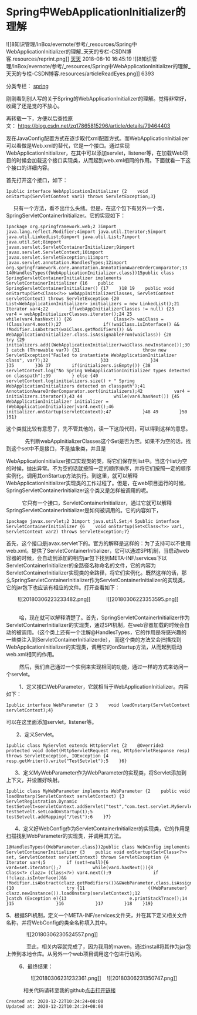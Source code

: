 
# Spring中WebApplicationInitializer的理解

![[8知识管理/InBox/evernote/参考/_resources/Spring中WebApplicationInitializer的理解_天天的专栏-CSDN博客.resources/reprint.png]]
[天天](https://blog.csdn.net/tiantiandjava) 2018-08-10 16:45:19 ![[8知识管理/InBox/evernote/参考/_resources/Spring中WebApplicationInitializer的理解_天天的专栏-CSDN博客.resources/articleReadEyes.png]] 6393  

		
分类专栏： [spring](https://blog.csdn.net/tiantiandjava/category_1390266.html)

刚刚看到别人写的关于Spring的WebApplicationInitializer的理解。觉得非常好，收藏了还是觉的不放心。

再转载一下，方便以后查找原文： <https://blog.csdn.net/zq17865815296/article/details/79464403>

现在JavaConfig配置方式在逐步取代xml配置方式。而WebApplicationInitializer可以看做是Web.xml的替代，它是一个接口。通过实现WebApplicationInitializer，在其中可以添加servlet，listener等，在加载Web项目的时候会加载这个接口实现类，从而起到web.xml相同的作用。下面就看一下这个接口的详细内容。

首先打开这个接口，如下：

    1public interface WebApplicationInitializer {2    void onStartup(ServletContext var1) throws ServletException;3}

     只有一个方法，看不出什么头绪。但是，在这个包下有另外一个类，SpringServletContainerInitializer。它的实现如下：

    1package org.springframework.web;2 3import java.lang.reflect.Modifier;4import java.util.Iterator;5import java.util.LinkedList;6import java.util.List;7import java.util.Set;8import javax.servlet.ServletContainerInitializer;9import javax.servlet.ServletContext;10import javax.servlet.ServletException;11import javax.servlet.annotation.HandlesTypes;12import org.springframework.core.annotation.AnnotationAwareOrderComparator;13 14@HandlesTypes({WebApplicationInitializer.class})15public class SpringServletContainerInitializer implements ServletContainerInitializer {16    public SpringServletContainerInitializer() {17    }18 19    public void onStartup(Set<Class<?>> webAppInitializerClasses, ServletContext servletContext) throws ServletException {20        List<WebApplicationInitializer> initializers = new LinkedList();21        Iterator var4;22        if(webAppInitializerClasses != null) {23            var4 = webAppInitializerClasses.iterator();24 25            while(var4.hasNext()) {26                Class<?> waiClass = (Class)var4.next();27                if(!waiClass.isInterface() && !Modifier.isAbstract(waiClass.getModifiers()) && WebApplicationInitializer.class.isAssignableFrom(waiClass)) {28                    try {29                        initializers.add((WebApplicationInitializer)waiClass.newInstance());30                    } catch (Throwable var7) {31                        throw new ServletException("Failed to instantiate WebApplicationInitializer class", var7);32                    }33                }34            }35        }36 37        if(initializers.isEmpty()) {38            servletContext.log("No Spring WebApplicationInitializer types detected on classpath");39        } else {40            servletContext.log(initializers.size() + " Spring WebApplicationInitializers detected on classpath");41            AnnotationAwareOrderComparator.sort(initializers);42            var4 = initializers.iterator();43 44            while(var4.hasNext()) {45                WebApplicationInitializer initializer = (WebApplicationInitializer)var4.next();46                initializer.onStartup(servletContext);47            }48 49        }50    }51}

这个类就比较有意思了，先不管其他的，读一下这段代码，可以得到这样的意思。

             先判断webAppInitializerClasses这个Set是否为空。如果不为空的话，找到这个set中不是接口，不是抽象类，并且是

WebApplicationInitializer接口实现类的类，将它们保存到list中。当这个list为空的时候，抛出异常。不为空的话就按照一定的顺序排序，并将它们按照一定的顺序实例化。调用其onStartup方法执行。到这里，就可以解释WebApplicationInitializer实现类的工作过程了。但是，在web项目运行的时候，SpringServletContainerInitializer这个类又是怎样被调用的呢。

           它只有一个接口，ServletContainerInitializer，通过它就可以解释SpringServletContainerInitializer是如何被调用的。它的内容如下，

    1package javax.servlet;2 3import java.util.Set;4 5public interface ServletContainerInitializer {6    void onStartup(Set<Class<?>> var1, ServletContext var2) throws ServletException;7}

首先，这个接口是javax.servlet下的。官方的解释是这样的：为了支持可以不使用web.xml。提供了ServletContainerInitializer，它可以通过SPI机制，当启动web容器的时候，会自动到添加的相应jar包下找到META-INF/services下以ServletContainerInitializer的全路径名称命名的文件，它的内容为ServletContainerInitializer实现类的全路径，将它们实例化。既然这样的话，那么SpringServletContainerInitializer作为ServletContainerInitializer的实现类，它的jar包下也应该有相应的文件。打开查看如下：

        ![[20180306223233482.png]]           ![[20180306223353595.png]]         

         哈，现在就可以解释清楚了。首先，SpringServletContainerInitializer作为ServletContainerInitializer的实现类，通过SPI机制，在web容器加载的时候会自动的被调用。（这个类上还有一个注解@HandlesTypes，它的作用是将感兴趣的一些类注入到ServletContainerInitializerde）， 而这个类的方法又会扫描找到WebApplicationInitializer的实现类，调用它的onStartup方法，从而起到启动web.xml相同的作用。

         然后，我们自己通过一个实例来实现相同的功能，通过一样的方式来访问一个servlet。

         1、定义接口WebParameter，它就相当于WebApplicationInitializer。内容如下：

    1public interface WebParameter {2 3    void loadOnstarp(ServletContext servletContext);4}

可以在这里面添加servlet，listener等。

       2、定义Servlet。

    1public class MyServlet extends HttpServlet {2    @Override3    protected void doGet(HttpServletRequest req, HttpServletResponse resp) throws ServletException, IOException {4        resp.getWriter().write("TestSetvlet");5    }6}

      3、定义MyWebParameter作为WebParameter的实现类，将Servlet添加到上下文，并设置好映射。

    1public class MyWebParameter implements WebParameter {2    public void loadOnstarp(ServletContext servletContext) {3        ServletRegistration.Dynamic testSetvelt=servletContext.addServlet("test","com.test.servlet.MyServlet");4        testSetvelt.setLoadOnStartup(1);5        testSetvelt.addMapping("/test");6    }7}

      4、定义好WebConfig作为ServletContainerInitializer的实现类，它的作用是扫描找到WebParameter的实现类，并调用其方法。 

    1@HandlesTypes({WebParameter.class})2public class WebConfig implements ServletContainerInitializer {3    public void onStartup(Set<Class<?>> set, ServletContext servletContext) throws ServletException {4        Iterator var4;5        if (set!=null){6            var4=set.iterator();7            while(var4.hasNext()){8                Class<?> clazz= (Class<?>) var4.next();9                if (!clazz.isInterface()&& !Modifier.isAbstract(clazz.getModifiers())&&WebParameter.class.isAssignableFrom(clazz)){10                    try {11                        ((WebParameter) clazz.newInstance()).loadOnstarp(servletContext);12                    }catch (Exception e){13                        e.printStackTrace();14                    }15                }16            }17        }18    }19}

5、根据SPI机制，定义一个META-INF/services文件夹，并在其下定义相关文件名称，并将WebConfig的类全名称填入其中。

              ![[20180306230524557.png]]

              至此，相关内容就完成了，因为我用的maven，通过install将其作为jar包上传到本地仓库。从另外一个web项目调用这个包进行访问。

         6、最终结果：

                 ![[20180306231232361.png]]    ![[20180306231350747.png]]

            相关代码请转至我的github[点击打开链接](https://github.com/GregZQ/SpringLearn/tree/master/javaconfig)

    Created at: 2020-12-22T10:24:24+08:00
    Updated at: 2020-12-22T10:24:24+08:00

